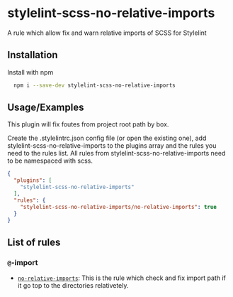 # stylelint-scss-no-relative-imports

A rule which allow fix and warn relative imports of SCSS for Stylelint
## Installation

Install with npm

```bash
  npm i --save-dev stylelint-scss-no-relative-imports
```


## Usage/Examples

This plugin will fix foutes from project root path by box.

Create the .stylelintrc.json config file (or open the existing one), add stylelint-scss-no-relative-imports to the plugins array and the rules you need to the rules list. All rules from stylelint-scss-no-relative-imports need to be namespaced with scss.
```json
{
  "plugins": [
    "stylelint-scss-no-relative-imports"
  ],
  "rules": {
    "stylelint-scss-no-relative-imports/no-relative-imports": true
  }
}
```

## List of rules

### `@`-import

- [`no-relative-imports`](./rules/no-relative-imports/README.md): This is the rule which check and fix import path if it go top to the directories relativetely.